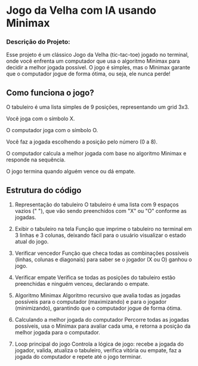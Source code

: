# Jogo da Velha com IA usando Minimax

### Descrição do Projeto:

Esse projeto é um clássico Jogo da Velha (tic-tac-toe) jogado no terminal, onde você enfrenta um computador que usa o algoritmo Minimax para decidir a melhor jogada possível. O jogo é simples, mas o Minimax garante que o computador jogue de forma ótima, ou seja, ele nunca perde!

## Como funciona o jogo?
O tabuleiro é uma lista simples de 9 posições, representando um grid 3x3.

Você joga com o símbolo X.

O computador joga com o símbolo O.

Você faz a jogada escolhendo a posição pelo número (0 a 8).

O computador calcula a melhor jogada com base no algoritmo Minimax e responde na sequência.

O jogo termina quando alguém vence ou dá empate.

## Estrutura do código
1. Representação do tabuleiro
O tabuleiro é uma lista com 9 espaços vazios (" "), que vão sendo preenchidos com "X" ou "O" conforme as jogadas.

2. Exibir o tabuleiro na tela
Função que imprime o tabuleiro no terminal em 3 linhas e 3 colunas, deixando fácil para o usuário visualizar o estado atual do jogo.

3. Verificar vencedor
Função que checa todas as combinações possíveis (linhas, colunas e diagonais) para saber se o jogador (X ou O) ganhou o jogo.

4. Verificar empate
Verifica se todas as posições do tabuleiro estão preenchidas e ninguém venceu, declarando o empate.

5. Algoritmo Minimax
Algoritmo recursivo que avalia todas as jogadas possíveis para o computador (maximizando) e para o jogador (minimizando), garantindo que o computador jogue de forma ótima.

6. Calculando a melhor jogada do computador
Percorre todas as jogadas possíveis, usa o Minimax para avaliar cada uma, e retorna a posição da melhor jogada para o computador.

7. Loop principal do jogo
Controla a lógica de jogo: recebe a jogada do jogador, valida, atualiza o tabuleiro, verifica vitória ou empate, faz a jogada do computador e repete até o jogo terminar.
